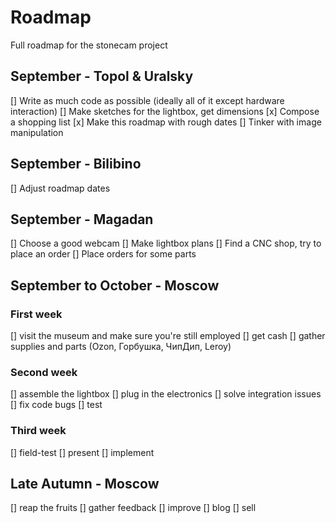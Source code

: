 # Roadmap
Full roadmap for the stonecam project

## September - Topol & Uralsky
[] Write as much code as possible (ideally all of it except hardware interaction)
[] Make sketches for the lightbox, get dimensions
[x] Compose a shopping list
[x] Make this roadmap with rough dates
[] Tinker with image manipulation

## September - Bilibino
[] Adjust roadmap dates

## September - Magadan
[] Choose a good webcam
[] Make lightbox plans
[] Find a CNC shop, try to place an order
[] Place orders for some parts

## September to October - Moscow
### First week
[] visit the museum and make sure you're still employed
[] get cash
[] gather supplies and parts (Ozon, Горбушка, ЧипДип, Leroy)
### Second week
[] assemble the lightbox
[] plug in the electronics
[] solve integration issues
[] fix code bugs
[] test
### Third week
[] field-test
[] present
[] implement

## Late Autumn - Moscow
[] reap the fruits
[] gather feedback
[] improve
[] blog
[] sell